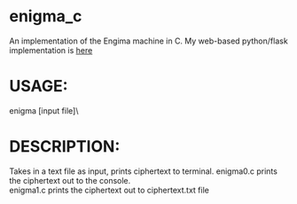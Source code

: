 # enigma_c

An implementation of the Engima machine in C.
My web-based python/flask implementation is [here](https://github.com/atmaybury/enigmaweb)


USAGE:
=====
enigma [input file]\


DESCRIPTION:
===========
Takes in a text file as input, prints ciphertext to terminal.
enigma0.c prints the ciphertext out to the console.\
enigma1.c prints the ciphertext out to ciphertext.txt file
